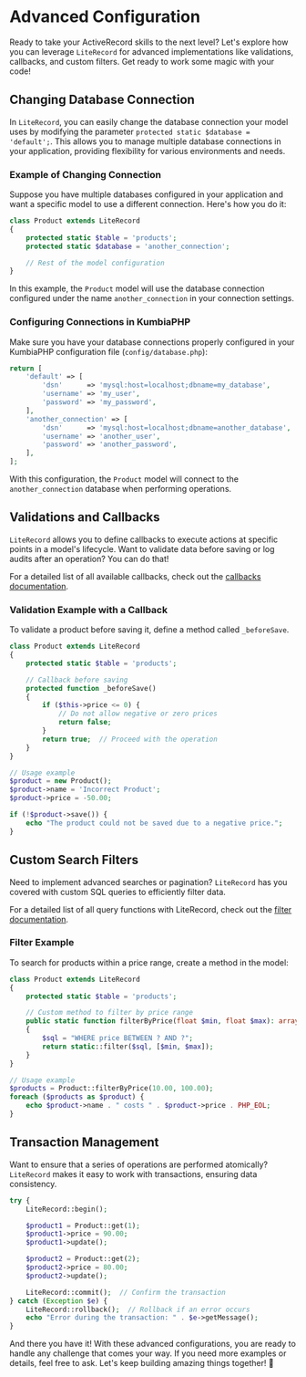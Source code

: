 # Advanced Configuration

Ready to take your ActiveRecord skills to the next level? Let's explore how you can leverage `LiteRecord` for advanced
implementations like validations, callbacks, and custom filters. Get ready to work some magic with your code!

## Changing Database Connection

In `LiteRecord`, you can easily change the database connection your model uses by modifying the parameter
`protected static $database = 'default';`. This allows you to manage multiple database connections in your application,
providing flexibility for various environments and needs.

### Example of Changing Connection

Suppose you have multiple databases configured in your application and want a specific model to use a different
connection. Here's how you do it:

```php
class Product extends LiteRecord
{
    protected static $table = 'products';
    protected static $database = 'another_connection';

    // Rest of the model configuration
}
```

In this example, the `Product` model will use the database connection configured under the name `another_connection` in
your connection settings.

### Configuring Connections in KumbiaPHP

Make sure you have your database connections properly configured in your KumbiaPHP configuration file
(`config/database.php`):

```php
return [
    'default' => [
        'dsn'      => 'mysql:host=localhost;dbname=my_database',
        'username' => 'my_user',
        'password' => 'my_password',
    ],
    'another_connection' => [
        'dsn'      => 'mysql:host=localhost;dbname=another_database',
        'username' => 'another_user',
        'password' => 'another_password',
    ],
];
```

With this configuration, the `Product` model will connect to the `another_connection` database when performing
operations.

## Validations and Callbacks

`LiteRecord` allows you to define callbacks to execute actions at specific points in a model's lifecycle. Want to
validate data before saving or log audits after an operation? You can do that!

For a detailed list of all available callbacks, check out the [callbacks documentation](callbacks.md).

### Validation Example with a Callback

To validate a product before saving it, define a method called `_beforeSave`.

```php
class Product extends LiteRecord
{
    protected static $table = 'products';

    // Callback before saving
    protected function _beforeSave()
    {
        if ($this->price <= 0) {
            // Do not allow negative or zero prices
            return false;
        }
        return true;  // Proceed with the operation
    }
}

// Usage example
$product = new Product();
$product->name = 'Incorrect Product';
$product->price = -50.00;

if (!$product->save()) {
    echo "The product could not be saved due to a negative price.";
}
```

## Custom Search Filters

Need to implement advanced searches or pagination? `LiteRecord` has you covered with custom SQL queries to efficiently
filter data.

For a detailed list of all query functions with LiteRecord, check out the
[filter documentation](retrieving-data.md#filter-function).

### Filter Example

To search for products within a price range, create a method in the model:

```php
class Product extends LiteRecord
{
    protected static $table = 'products';

    // Custom method to filter by price range
    public static function filterByPrice(float $min, float $max): array
    {
        $sql = "WHERE price BETWEEN ? AND ?";
        return static::filter($sql, [$min, $max]);
    }
}

// Usage example
$products = Product::filterByPrice(10.00, 100.00);
foreach ($products as $product) {
    echo $product->name . " costs " . $product->price . PHP_EOL;
}
```

## Transaction Management

Want to ensure that a series of operations are performed atomically? `LiteRecord` makes it easy to work with
transactions, ensuring data consistency.

```php
try {
    LiteRecord::begin();

    $product1 = Product::get(1);
    $product1->price = 90.00;
    $product1->update();

    $product2 = Product::get(2);
    $product2->price = 80.00;
    $product2->update();

    LiteRecord::commit();  // Confirm the transaction
} catch (Exception $e) {
    LiteRecord::rollback();  // Rollback if an error occurs
    echo "Error during the transaction: " . $e->getMessage();
}
```

And there you have it! With these advanced configurations, you are ready to handle any challenge that comes your way. If
you need more examples or details, feel free to ask. Let's keep building amazing things together! 🚀